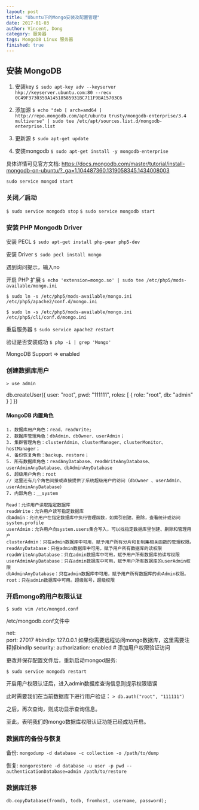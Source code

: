 ```yaml
---
layout: post
title: "Ubuntu下的Mongo安装及配置管理"
date: 2017-01-03
author: Vincent, Dong
category: 服务器
tags: MongoDB Linux 服务器
finished: true
---
```


## 安装 MongoDB

1. 安装key
`$ sudo apt-key adv --keyserver hkp://keyserver.ubuntu.com:80 --recv 0C49F3730359A14518585931BC711F9BA15703C6`

2. 添加源
`$ echo "deb [ arch=amd64 ] http://repo.mongodb.com/apt/ubuntu trusty/mongodb-enterprise/3.4 multiverse" | sudo tee /etc/apt/sources.list.d/mongodb-enterprise.list`

3. 更新源
`$ sudo apt-get update`

4. 安装mongodb
`$ sudo apt-get install -y mongodb-enterprise`

具体详情可见官方文档:
https://docs.mongodb.com/master/tutorial/install-mongodb-on-ubuntu/?_ga=1.104487360.1319058345.1434008003

`sudo service mongod start`

### 关闭／启动

`$ sudo service mongodb stop`
`$ sudo service mongodb start`

### 安装 PHP Mongodb Driver

安装 PECL
`$ sudo apt-get install php-pear php5-dev`

安装 Driver
`$ sudo pecl install mongo`

遇到询问提示，输入no

开启 PHP 扩展
`$ echo 'extension=mongo.so' | sudo tee /etc/php5/mods-available/mongo.ini`

`$ sudo ln -s /etc/php5/mods-available/mongo.ini /etc/php5/apache2/conf.d/mongo.ini`

`$ sudo ln -s /etc/php5/mods-available/mongo.ini /etc/php5/cli/conf.d/mongo.ini`

重启服务器
`$ sudo service apache2 restart`

验证是否安装成功
`$ php -i | grep 'Mongo'`

MongoDB Support => enabled

### 创建数据库用户

`> use admin`

db.createUser({
    user: "root",
    pwd: "111111",
    roles: [ { role: "root", db: "admin" } ]
})

#### MongoDB 内置角色

    1. 数据库用户角色：read、readWrite;
    2. 数据库管理角色：dbAdmin、dbOwner、userAdmin；
    3. 集群管理角色：clusterAdmin、clusterManager、clusterMonitor、hostManager；
    4. 备份恢复角色：backup、restore；
    5. 所有数据库角色：readAnyDatabase、readWriteAnyDatabase、userAdminAnyDatabase、dbAdminAnyDatabase
    6. 超级用户角色：root  
    // 这里还有几个角色间接或直接提供了系统超级用户的访问（dbOwner 、userAdmin、userAdminAnyDatabase）
    7. 内部角色：__system

    Read：允许用户读取指定数据库
    readWrite：允许用户读写指定数据库
    dbAdmin：允许用户在指定数据库中执行管理函数，如索引创建、删除，查看统计或访问system.profile
    userAdmin：允许用户向system.users集合写入，可以找指定数据库里创建、删除和管理用户
    clusterAdmin：只在admin数据库中可用，赋予用户所有分片和复制集相关函数的管理权限。
    readAnyDatabase：只在admin数据库中可用，赋予用户所有数据库的读权限
    readWriteAnyDatabase：只在admin数据库中可用，赋予用户所有数据库的读写权限
    userAdminAnyDatabase：只在admin数据库中可用，赋予用户所有数据库的userAdmin权限
    dbAdminAnyDatabase：只在admin数据库中可用，赋予用户所有数据库的dbAdmin权限。
    root：只在admin数据库中可用。超级账号，超级权限

### 开启mongo的用户权限认证

`$ sudo vim /etc/mongod.conf`

/etc/mongodb.conf文件中

net:                                                                     
  port: 27017
  #bindIp:  127.0.0.1 如果你需要远程访问mongo数据库，这里需要注释掉bindIp
security:
  authorization: enabled # 添加用户权限验证访问

更改并保存配置文件后，重新启动mongod服务:

`$ sudo service mongodb restart`

开启用户权限认证后，进入admin数据库查询信息则提示权限错误

此时需要我们在当前数据库下进行用户验证：
`> db.auth("root", "111111")`

之后，再次查询，则成功显示查询信息。

至此，表明我们的mongo数据库权限认证功能已经成功开启。

### 数据库的备份与恢复

备份:
`mongodump -d database -c collection -o /path/to/dump`

恢复:
`mongorestore -d database -u user -p pwd --authenticationDatabase=admin /path/to/restore`

### 数据库迁移

`db.copyDatabase(fromdb, todb, fromhost, username, password);`